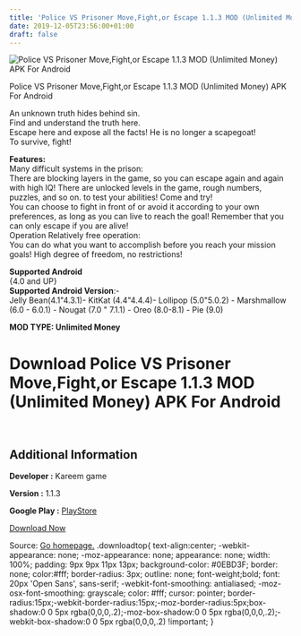 ```yaml
---
title: 'Police VS Prisoner Move,Fight,or Escape 1.1.3 MOD (Unlimited Money) APK For Android'
date: 2019-12-05T23:56:00+01:00
draft: false
---
```


![Police VS Prisoner Move,Fight,or Escape 1.1.3 MOD (Unlimited Money) APK For Android](https://i0.wp.com/apkhome.net/wp-content/uploads/2019/12/Police-VS-Prisoner-MoveFightor-Escape.png "Police VS Prisoner Move,Fight,or Escape 1.1.3 MOD (Unlimited Money) APK For Android")

  

Police VS Prisoner Move,Fight,or Escape 1.1.3 MOD (Unlimited Money) APK For Android

An unknown truth hides behind sin.  
Find and understand the truth here.  
Escape here and expose all the facts! He is no longer a scapegoat!  
To survive, fight!

**Features:**  
Many difficult systems in the prison:  
There are blocking layers in the game, so you can escape again and again with high IQ! There are unlocked levels in the game, rough numbers, puzzles, and so on. to test your abilities! Come and try!  
You can choose to fight in front of or avoid it according to your own preferences, as long as you can live to reach the goal! Remember that you can only escape if you are alive!  
Operation Relatively free operation:  
You can do what you want to accomplish before you reach your mission goals! High degree of freedom, no restrictions!

**Supported Android**  
{4.0 and UP}  
**Supported Android Version**:-  
Jelly Bean(4.1"4.3.1)- KitKat (4.4"4.4.4)- Lollipop (5.0"5.0.2) - Marshmallow (6.0 - 6.0.1) - Nougat (7.0 " 7.1.1) - Oreo (8.0-8.1) - Pie (9.0)

**MOD TYPE: Unlimited Money**

Download Police VS Prisoner Move,Fight,or Escape 1.1.3 MOD (Unlimited Money) APK For Android
============================================================================================

 

Additional Information
----------------------

**Developer :** Kareem game

**Version :** 1.1.3

**Google Play :** [PlayStore](https://play.google.com/store/apps/details?id=com.prisonvspolice.fightescapegame)

  

[Download Now](https://store4app.co/post/police-vs-prisoner-move-fight-or-escape-1-1-3-mod-unlimited-money-apk-for-android_1575304892)

  
Source: [Go homepage.](https://store4app.co/post/police-vs-prisoner-move-fight-or-escape-1-1-3-mod-unlimited-money-apk-for-android_1575304892) .downloadtop{ text-align:center; -webkit-appearance: none; -moz-appearance: none; appearance: none; width: 100%; padding: 9px 9px 11px 13px; background-color: #0EBD3F; border: none; color:#fff; border-radius: 3px; outline: none; font-weight;bold; font: 20px 'Open Sans', sans-serif; -webkit-font-smoothing: antialiased; -moz-osx-font-smoothing: grayscale; color: #fff; cursor: pointer; border-radius:15px;-webkit-border-radius:15px;-moz-border-radius:5px;box-shadow:0 0 5px rgba(0,0,0,.2);-moz-box-shadow:0 0 5px rgba(0,0,0,.2);-webkit-box-shadow:0 0 5px rgba(0,0,0,.2) !important; }